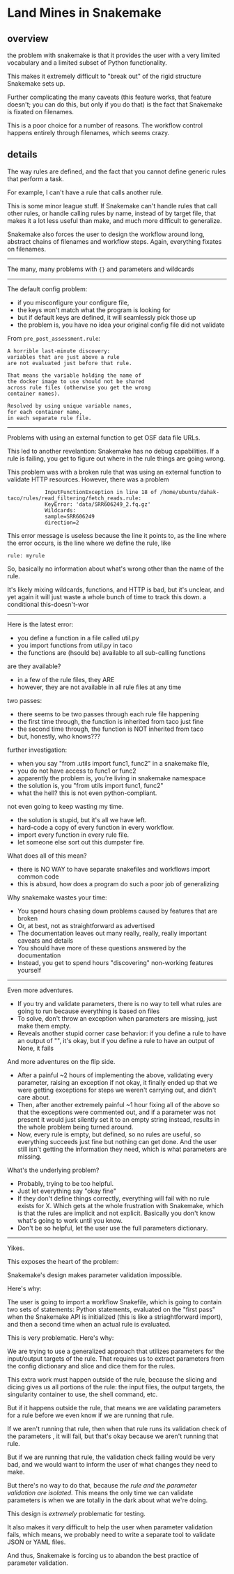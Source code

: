 # Land Mines in Snakemake

## overview

the problem with snakemake is that it provides the user with
a very limited vocabulary and a limited subset of Python 
functionality. 

This makes it extremely difficult to "break out" of the 
rigid structure Snakemake sets up.

Further complicating the many caveats 
(this feature works, that feature doesn't;
you can do this, but only if you do that) 
is the fact that Snakemake is fixated on filenames.

This is a poor choice for a number of reasons. 
The workflow control happens entirely through filenames,
which seems crazy.



## details

The way rules are defined, and the fact that
you cannot define generic rules that perform a task.

For example, I can't have a rule that calls another rule.

This is some minor league stuff. If Snakemake can't handle
rules that call other rules, or handle calling rules by name,
instead of by target file, that makes it a lot less useful 
than make, and much more difficult to generalize.

Snakemake also forces the user to design the workflow
around long, abstract chains of filenames and workflow steps.
Again, everything fixates on filenames.


------

The many, many problems with `{}` and parameters and wildcards

----

The default config problem:
* if you misconfigure your configure file,
* the keys won't match what the program is looking for
* but if default keys are defined, it will seamlessly pick those up
* the problem is, you have no idea your original config file did not validate


From `pre_post_assessment.rule`:

```
A horrible last-minute discovery: 
variables that are just above a rule
are not evaluated just before that rule.

That means the variable holding the name of 
the docker image to use should not be shared 
across rule files (otherwise you get the wrong
container names).

Resolved by using unique variable names,
for each container name,
in each separate rule file.
```


-----

Problems with using an external function 
to get OSF data file URLs.

This led to another revelantion: Snakemake has no
debug capabilities. If a rule is failing, you get to
figure out where in the rule things are going wrong.

This problem was with a broken rule that was using 
an external function to validate HTTP resources.
However, there was a problem 

```
            InputFunctionException in line 18 of /home/ubuntu/dahak-taco/rules/read_filtering/fetch_reads.rule:
            KeyError: 'data/SRR606249_2.fq.gz'
            Wildcards:
            sample=SRR606249
            direction=2
```

This error message is useless because the line it 
points to, as the line where the error occurs, 
is the line where we define the rule, like 

```
rule: myrule
```

So, basically no information about what's wrong
other than the name of the rule.

It's likely mixing wildcards, functions, and HTTP 
is bad, but it's unclear, and yet again it will just
waste a whole bunch of time to track this down.
a conditional this-doesn't-wor


------

Here is the latest error:
* you define a function in a file called util.py
* you import functions from util.py in taco
* the functions are (hsould be) available to all sub-calling functions

are they available?
* in a few of the rule files, they ARE
* however, they are not available in all rule files at any time

two passes:
* there seems to be two passes through each rule file happening 
* the first time through, the function is inherited from taco just fine
* the second time through, the function is NOT inherited from taco
* but, honestly, who knows???

further investigation:
* when you say "from .utils import func1, func2" in a snakemake file,
* you do not have access to func1 or func2
* apparently the problem is, you're living in snakemake namespace
* the solution is, you "from utils import func1, func2"
* what the hell? this is not even python-compliant.

not even going to keep wasting my time.
* the solution is stupid, but it's all we have left.
* hard-code a copy of every function in every workflow.
* import every function in every rule file.
* let someone else sort out this dumpster fire.

What does all of this mean?
* there is NO WAY to have separate snakefiles and workflows import common code
* this is absurd, how does a program do such a poor job of generalizing

Why snakemake wastes your time:
* You spend hours chasing down problems caused by features that are broken
* Or, at best, not as straightforward as advertised
* The documentation leaves out many really, really, really important caveats and details
* You should have more of these questions answered by the documentation 
* Instead, you get to spend hours "discovering" non-working features yourself


--------------------

Even more adventures.
* If you try and validate parameters,
    there is no way to tell what rules are going to run
    because everything is based on files
* To solve, don't throw an exception when parameters are missing,
    just make them empty.
* Reveals another stupid corner case behavior: 
    if you define a rule to have an output of "", it's okay,
    but if you define a rule to have an output of None, it fails

And more adventures on the flip side.
* After a painful ~2 hours of implementing the above,
    validating every parameter, 
    raising an exception if not okay,
    it finally ended up that we were getting exceptions
    for steps we weren't carrying out, and didn't care about.
* Then, after another extremely painful ~1 hour
    fixing all of the above so that the exceptions 
    were commented out, and if a parameter was not present
    it would just silently set it to an empty string instead,
    results in the whole problem being turned around.
* Now, every rule is empty, but defined, so no rules are useful,
    so everything succeeds just fine but nothing can get done.
    And the user still isn't getting the information they need,
    which is what parameters are missing.

What's the underlying problem?
* Probably, trying to be too helpful.
* Just let everything say "okay fine" 
* If they don't define things correctly,
    everything will fail with no rule exists for X.
    Which gets at the whole frustration with Snakemake,
    which is that the rules are implicit and not explicit.
    Basically you don't know what's going to work until you know.
* Don't be so helpful, let the user use the full parameters dictionary.


-------------

Yikes. 

This exposes the heart of the problem:

Snakemake's design makes parameter validation impossible.

Here's why:

The user is going to import a workflow Snakefile,
which is going to contain two sets of statements:
Python statements, evaluated on the "first pass"
when the Snakemake API is initialized (this is like
a striaghtforward import), and then a second time
when an actual rule is evaluated.

This is very problematic. Here's why:

We are trying to use a generalized approach
that utilizes parameters for the input/output 
targets of the rule. That requires us to extract
parameters from the config dictionary and 
slice and dice them for the rules.

This extra work must happen outside of the rule,
because the slicing and dicing gives us all 
portions of the rule: the input files, the output 
targets, the singularity container to use,
the shell command, etc.

But if it happens outside the rule,
that means we are validating parameters
for a rule before we even know if we are 
running that rule.

If we aren't running that rule,
then when that rule runs its 
validation check of the parameters ,
it will fail, but that's okay because
we aren't running that rule.

But if we are running that rule,
the validation check failing would be
very bad, and we would want to inform the 
user of what changes they need to make.

But there's no way to do that, because
_the rule and the parameter validation are isolated._
This means the only time we can validate parameters 
is when we are totally in the dark about what 
we're doing.

This design is _extremely_ problematic for testing.

It also makes it _very_ difficult to help the user when 
parameter validation fails, which means,
we probably need to write a separate tool
to validate JSON or YAML files.

And thus, Snakemake is forcing us to abandon 
the best practice of parameter validation.




